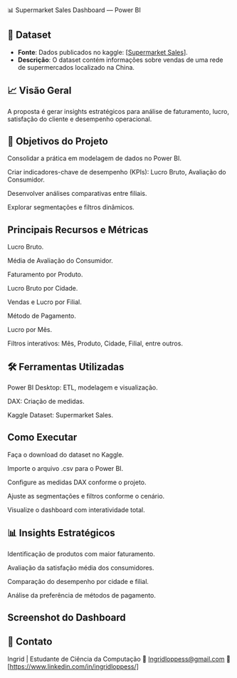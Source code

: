 📊 Supermarket Sales Dashboard — Power BI

## 📁 Dataset

- **Fonte**: Dados publicados no kaggle: [[Supermarket Sales](https://www.kaggle.com/datasets/faresashraf1001/supermarket-sales)].
- **Descrição**: O dataset contém informações sobre vendas de uma rede de supermercados localizado na China.

##  📈 Visão Geral
A proposta é gerar insights estratégicos para análise de faturamento, lucro, satisfação do cliente e desempenho operacional.

## 🚀 Objetivos do Projeto
Consolidar a prática em modelagem de dados no Power BI.

Criar indicadores-chave de desempenho (KPIs): Lucro Bruto, Avaliação do Consumidor.

Desenvolver análises comparativas entre filiais.

Explorar segmentações e filtros dinâmicos.

## Principais Recursos e Métricas
Lucro Bruto.

Média de Avaliação do Consumidor.

Faturamento por Produto.

Lucro Bruto por Cidade.

Vendas e Lucro por Filial.

Método de Pagamento.

Lucro por Mês.

Filtros interativos: Mês, Produto, Cidade, Filial, entre outros.

## 🛠️ Ferramentas Utilizadas
Power BI Desktop: ETL, modelagem e visualização.

DAX: Criação de medidas.

Kaggle Dataset: Supermarket Sales.

## Como Executar
Faça o download do dataset no Kaggle.

Importe o arquivo .csv para o Power BI.

Configure as medidas DAX conforme o projeto.

Ajuste as segmentações e filtros conforme o cenário.

Visualize o dashboard com interatividade total.

## 📊 Insights Estratégicos
Identificação de produtos com maior faturamento.

Avaliação da satisfação média dos consumidores.

Comparação do desempenho por cidade e filial.

Análise da preferência de métodos de pagamento.

## Screenshot do Dashboard

##  📩 Contato
Ingrid | Estudante de Ciência da Computação
📧 Ingridloppess@gmail.com
🔗 [https://www.linkedin.com/in/ingridloppess/]

